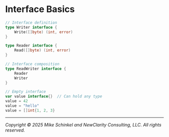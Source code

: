 # Interface Basics

```go
// Interface definition
type Writer interface {
    Write([]byte) (int, error)
}

type Reader interface {
    Read([]byte) (int, error)
}

// Interface composition
type ReadWriter interface {
    Reader
    Writer
}

// Empty interface
var value interface{}  // Can hold any type
value = 42
value = "hello"
value = []int{1, 2, 3}
```
---
*Copyright © 2025 Mike Schinkel and NewClarity Consulting, LLC. All rights reserved.*
